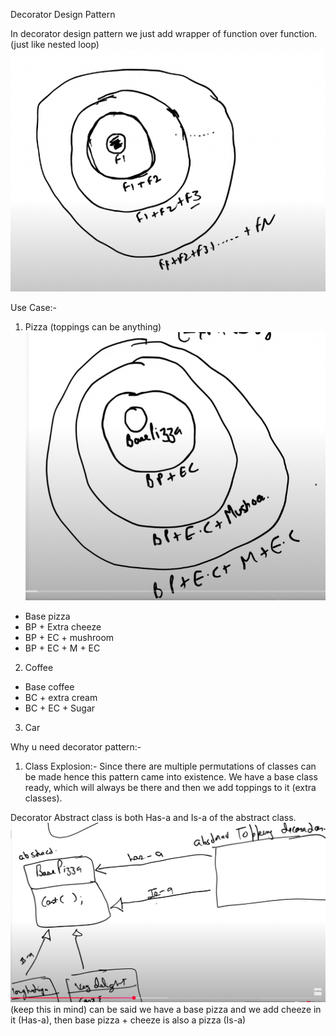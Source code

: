 Decorator Design Pattern

In decorator design pattern we just add wrapper of function over function.
(just like nested loop)
![img.png](img.png)

Use Case:-
1) Pizza (toppings can be anything)
![img_1.png](img_1.png)
- Base pizza
- BP + Extra cheeze
- BP + EC + mushroom
- BP + EC + M + EC
2) Coffee
- Base coffee
- BC + extra cream
- BC + EC + Sugar
3) Car

Why u need decorator pattern:-
1) Class Explosion:- Since there are multiple permutations of classes can be made hence this pattern came into existence. We have a base class ready, which will always be there and then we add toppings to it (extra classes).

Decorator Abstract class is both Has-a and Is-a of the abstract class.
![img_2.png](img_2.png)
(keep this in mind)
can be said we have a base pizza and we add cheeze in it (Has-a), then base pizza + cheeze is also a pizza (Is-a)